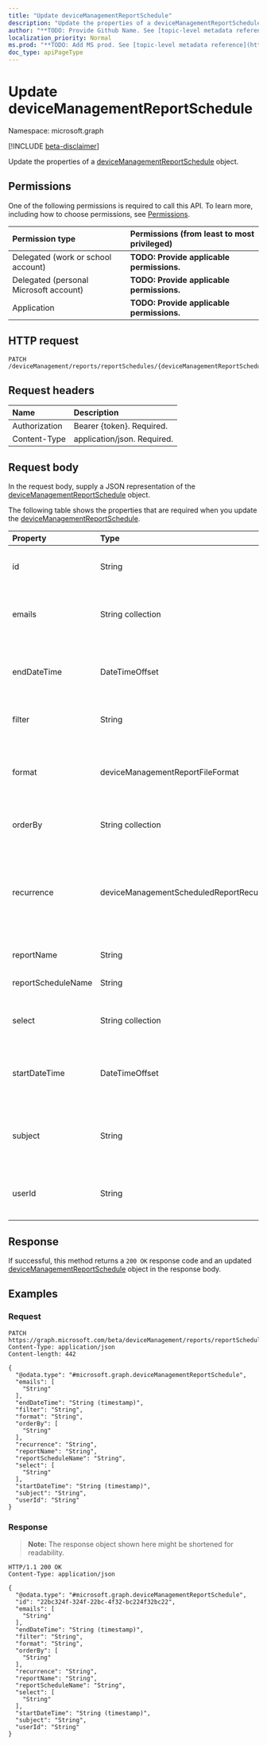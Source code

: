 ```yaml
---
title: "Update deviceManagementReportSchedule"
description: "Update the properties of a deviceManagementReportSchedule object."
author: "**TODO: Provide Github Name. See [topic-level metadata reference](https://msgo.azurewebsites.net/add/document/guidelines/metadata.html#topic-level-metadata)**"
localization_priority: Normal
ms.prod: "**TODO: Add MS prod. See [topic-level metadata reference](https://msgo.azurewebsites.net/add/document/guidelines/metadata.html#topic-level-metadata)**"
doc_type: apiPageType
---
```


# Update deviceManagementReportSchedule
Namespace: microsoft.graph

[!INCLUDE [beta-disclaimer](../../includes/beta-disclaimer.md)]

Update the properties of a [deviceManagementReportSchedule](../resources/devicemanagementreportschedule.md) object.

## Permissions
One of the following permissions is required to call this API. To learn more, including how to choose permissions, see [Permissions](/graph/permissions-reference).

|Permission type|Permissions (from least to most privileged)|
|:---|:---|
|Delegated (work or school account)|**TODO: Provide applicable permissions.**|
|Delegated (personal Microsoft account)|**TODO: Provide applicable permissions.**|
|Application|**TODO: Provide applicable permissions.**|

## HTTP request

<!-- {
  "blockType": "ignored"
}
-->
``` http
PATCH /deviceManagement/reports/reportSchedules/{deviceManagementReportScheduleId}
```

## Request headers
|Name|Description|
|:---|:---|
|Authorization|Bearer {token}. Required.|
|Content-Type|application/json. Required.|

## Request body
In the request body, supply a JSON representation of the [deviceManagementReportSchedule](../resources/devicemanagementreportschedule.md) object.

The following table shows the properties that are required when you update the [deviceManagementReportSchedule](../resources/devicemanagementreportschedule.md).

|Property|Type|Description|
|:---|:---|:---|
|id|String|**TODO: Add Description** Inherited from [entity](../resources/entity.md)|
|emails|String collection|Emails to which the scheduled reports are delivered|
|endDateTime|DateTimeOffset|Time that the delivery of the scheduled reports ends|
|filter|String|Filters applied on the report|
|format|deviceManagementReportFileFormat|Format of the scheduled report. Possible values are: `csv`, `pdf`.|
|orderBy|String collection|Ordering of columns in the report|
|recurrence|deviceManagementScheduledReportRecurrence|Frequency of scheduled report delivery. Possible values are: `none`, `daily`, `weekly`, `monthly`.|
|reportName|String|Name of the report|
|reportScheduleName|String|Name of the schedule|
|select|String collection|Columns selected from the report|
|startDateTime|DateTimeOffset|Time that the delivery of the scheduled reports starts|
|subject|String|Subject of the scheduled reports that are delivered|
|userId|String|The Id of the User who created the report|



## Response

If successful, this method returns a `200 OK` response code and an updated [deviceManagementReportSchedule](../resources/devicemanagementreportschedule.md) object in the response body.

## Examples

### Request
<!-- {
  "blockType": "request",
  "name": "update_devicemanagementreportschedule"
}
-->
``` http
PATCH https://graph.microsoft.com/beta/deviceManagement/reports/reportSchedules/{deviceManagementReportScheduleId}
Content-Type: application/json
Content-length: 442

{
  "@odata.type": "#microsoft.graph.deviceManagementReportSchedule",
  "emails": [
    "String"
  ],
  "endDateTime": "String (timestamp)",
  "filter": "String",
  "format": "String",
  "orderBy": [
    "String"
  ],
  "recurrence": "String",
  "reportName": "String",
  "reportScheduleName": "String",
  "select": [
    "String"
  ],
  "startDateTime": "String (timestamp)",
  "subject": "String",
  "userId": "String"
}
```


### Response
>**Note:** The response object shown here might be shortened for readability.
<!-- {
  "blockType": "response",
  "truncated": true
}
-->
``` http
HTTP/1.1 200 OK
Content-Type: application/json

{
  "@odata.type": "#microsoft.graph.deviceManagementReportSchedule",
  "id": "22bc324f-324f-22bc-4f32-bc224f32bc22",
  "emails": [
    "String"
  ],
  "endDateTime": "String (timestamp)",
  "filter": "String",
  "format": "String",
  "orderBy": [
    "String"
  ],
  "recurrence": "String",
  "reportName": "String",
  "reportScheduleName": "String",
  "select": [
    "String"
  ],
  "startDateTime": "String (timestamp)",
  "subject": "String",
  "userId": "String"
}
```

